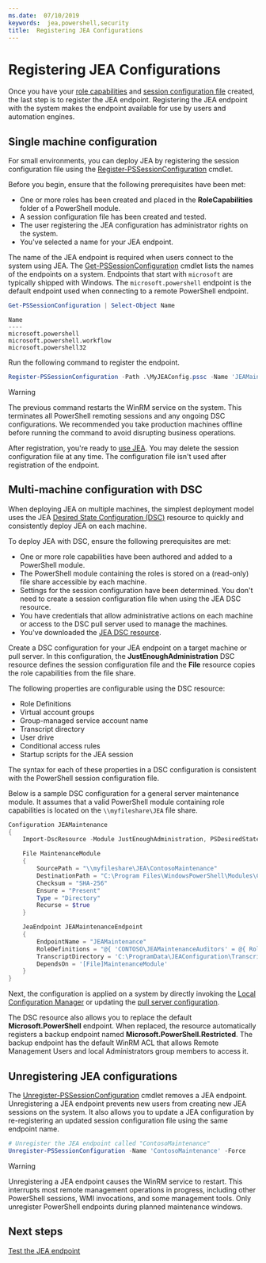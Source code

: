 ```yaml
---
ms.date:  07/10/2019
keywords:  jea,powershell,security
title:  Registering JEA Configurations
---
```


# Registering JEA Configurations

Once you have your [role capabilities](role-capabilities.md) and [session configuration file](session-configurations.md)
created, the last step is to register the JEA endpoint. Registering the JEA endpoint with the system
makes the endpoint available for use by users and automation engines.

## Single machine configuration

For small environments, you can deploy JEA by registering the session configuration file using the
[Register-PSSessionConfiguration](/powershell/module/microsoft.powershell.core/register-pssessionconfiguration)
cmdlet.

Before you begin, ensure that the following prerequisites have been met:

- One or more roles has been created and placed in the **RoleCapabilities** folder of a PowerShell
  module.
- A session configuration file has been created and tested.
- The user registering the JEA configuration has administrator rights on the system.
- You've selected a name for your JEA endpoint.

The name of the JEA endpoint is required when users connect to the system using JEA. The
[Get-PSSessionConfiguration](/powershell/module/microsoft.powershell.core/get-pssessionconfiguration)
cmdlet lists the names of the endpoints on a system. Endpoints that start with `microsoft` are
typically shipped with Windows. The `microsoft.powershell` endpoint is the default endpoint used
when connecting to a remote PowerShell endpoint.

```powershell
Get-PSSessionConfiguration | Select-Object Name
```

```Output
Name
----
microsoft.powershell
microsoft.powershell.workflow
microsoft.powershell32
```

Run the following command to register the endpoint.

```powershell
Register-PSSessionConfiguration -Path .\MyJEAConfig.pssc -Name 'JEAMaintenance' -Force
```

> [!WARNING]
> The previous command restarts the WinRM service on the system. This terminates all PowerShell
> remoting sessions and any ongoing DSC configurations. We recommended you take production machines
> offline before running the command to avoid disrupting business operations.

After registration, you're ready to [use JEA](using-jea.md). You may delete the session
configuration file at any time. The configuration file isn't used after registration of the
endpoint.

## Multi-machine configuration with DSC

When deploying JEA on multiple machines, the simplest deployment model uses the JEA
[Desired State Configuration (DSC)](/powershell/scripting/dsc/overview) resource to quickly and consistently
deploy JEA on each machine.

To deploy JEA with DSC, ensure the following prerequisites are met:

- One or more role capabilities have been authored and added to a PowerShell module.
- The PowerShell module containing the roles is stored on a (read-only) file share accessible by
  each machine.
- Settings for the session configuration have been determined. You don't need to create a session
  configuration file when using the JEA DSC resource.
- You have credentials that allow administrative actions on each machine or access to the DSC pull
  server used to manage the machines.
- You've downloaded the [JEA DSC resource](https://github.com/powershell/JEA/tree/master/DSC%20Resource).

Create a DSC configuration for your JEA endpoint on a target machine or pull server. In this
configuration, the **JustEnoughAdministration** DSC resource defines the session configuration file
and the **File** resource copies the role capabilities from the file share.

The following properties are configurable using the DSC resource:

- Role Definitions
- Virtual account groups
- Group-managed service account name
- Transcript directory
- User drive
- Conditional access rules
- Startup scripts for the JEA session

The syntax for each of these properties in a DSC configuration is consistent with the PowerShell
session configuration file.

Below is a sample DSC configuration for a general server maintenance module. It assumes that a valid
PowerShell module containing role capabilities is located on the `\\myfileshare\JEA` file share.

```powershell
Configuration JEAMaintenance
{
    Import-DscResource -Module JustEnoughAdministration, PSDesiredStateConfiguration

    File MaintenanceModule
    {
        SourcePath = "\\myfileshare\JEA\ContosoMaintenance"
        DestinationPath = "C:\Program Files\WindowsPowerShell\Modules\ContosoMaintenance"
        Checksum = "SHA-256"
        Ensure = "Present"
        Type = "Directory"
        Recurse = $true
    }

    JeaEndpoint JEAMaintenanceEndpoint
    {
        EndpointName = "JEAMaintenance"
        RoleDefinitions = "@{ 'CONTOSO\JEAMaintenanceAuditors' = @{ RoleCapabilities = 'GeneralServerMaintenance-Audit' }; 'CONTOSO\JEAMaintenanceAdmins' = @{ RoleCapabilities = 'GeneralServerMaintenance-Audit', 'GeneralServerMaintenance-Admin' } }"
        TranscriptDirectory = 'C:\ProgramData\JEAConfiguration\Transcripts'
        DependsOn = '[File]MaintenanceModule'
    }
}
```

Next, the configuration is applied on a system by directly invoking the [Local Configuration Manager](/powershell/scripting/dsc/managing-nodes/metaConfig)
or updating the [pull server configuration](/powershell/scripting/dsc/pull-server/pullServer).

The DSC resource also allows you to replace the default **Microsoft.PowerShell** endpoint. When
replaced, the resource automatically registers a backup endpoint named
**Microsoft.PowerShell.Restricted**. The backup endpoint has the default WinRM ACL that allows
Remote Management Users and local Administrators group members to access it.

## Unregistering JEA configurations

The [Unregister-PSSessionConfiguration](/powershell/module/microsoft.powershell.core/Unregister-PSSessionConfiguration)
cmdlet removes a JEA endpoint. Unregistering a JEA endpoint prevents new users from creating new JEA
sessions on the system. It also allows you to update a JEA configuration by re-registering an
updated session configuration file using the same endpoint name.

```powershell
# Unregister the JEA endpoint called "ContosoMaintenance"
Unregister-PSSessionConfiguration -Name 'ContosoMaintenance' -Force
```

> [!WARNING]
> Unregistering a JEA endpoint causes the WinRM service to restart. This interrupts most remote
> management operations in progress, including other PowerShell sessions, WMI invocations, and some
> management tools. Only unregister PowerShell endpoints during planned maintenance windows.

## Next steps

[Test the JEA endpoint](using-jea.md)
